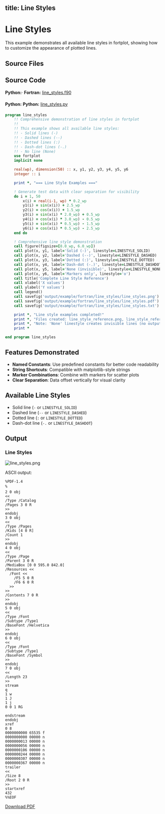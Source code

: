 title: Line Styles
---

# Line Styles

This example demonstrates all available line styles in fortplot, showing how to customize the appearance of plotted lines.

## Source Files

## Source Code

**Python:**· **Fortran:** [line_styles.f90](https://github.com/lazy-fortran/fortplot/blob/main/example/fortran/line_styles/line_styles.f90)

**Python:** **Python:** [line_styles.py](https://github.com/lazy-fortran/fortplot/blob/main/example/python/line_styles/line_styles.py)

```fortran
program line_styles
    !! Comprehensive demonstration of line styles in fortplot
    !!
    !! This example shows all available line styles:
    !! - Solid lines (-)
    !! - Dashed lines (--)
    !! - Dotted lines (:)
    !! - Dash-dot lines (-.)
    !! - No line (None)
    use fortplot
    implicit none

    real(wp), dimension(50) :: x, y1, y2, y3, y4, y5, y6
    integer :: i

    print *, "=== Line Style Examples ==="

    ! Generate test data with clear separation for visibility
    do i = 1, 50
        x(i) = real(i-1, wp) * 0.2_wp
        y1(i) = sin(x(i)) + 2.5_wp
        y2(i) = cos(x(i)) + 1.5_wp
        y3(i) = sin(x(i) * 2.0_wp) + 0.5_wp
        y4(i) = cos(x(i) * 3.0_wp) - 0.5_wp
        y5(i) = sin(x(i) * 0.5_wp) - 1.5_wp
        y6(i) = cos(x(i) * 0.5_wp) - 2.5_wp
    end do

    ! Comprehensive line style demonstration
    call figure(figsize=[8.0_wp, 6.0_wp])
    call plot(x, y1, label='Solid (-)', linestyle=LINESTYLE_SOLID)
    call plot(x, y2, label='Dashed (--)', linestyle=LINESTYLE_DASHED)
    call plot(x, y3, label='Dotted (:)', linestyle=LINESTYLE_DOTTED)
    call plot(x, y4, label='Dash-dot (-.)', linestyle=LINESTYLE_DASHDOT)
    call plot(x, y5, label='None (invisible)', linestyle=LINESTYLE_NONE)
    call plot(x, y6, label='Markers only', linestyle='o')
    call title('Complete Line Style Reference')
    call xlabel('X values')
    call ylabel('Y values')
    call legend()
    call savefig('output/example/fortran/line_styles/line_styles.png')
    call savefig('output/example/fortran/line_styles/line_styles.pdf')
    call savefig('output/example/fortran/line_styles/line_styles.txt')

    print *, "Line style examples completed!"
    print *, "Files created: line_style_reference.png, line_style_reference.pdf"
    print *, "Note: 'None' linestyle creates invisible lines (no output)"
    print *

end program line_styles
```

## Features Demonstrated

- **Named Constants**: Use predefined constants for better code readability
- **String Shortcuts**: Compatible with matplotlib-style strings
- **Marker Combinations**: Combine with markers for scatter plots
- **Clear Separation**: Data offset vertically for visual clarity

## Available Line Styles

- Solid line (`-` or `LINESTYLE_SOLID`)
- Dashed line (`--` or `LINESTYLE_DASHED`)
- Dotted line (`:` or `LINESTYLE_DOTTED`)
- Dash-dot line (`-.` or `LINESTYLE_DASHDOT`)

## Output

### Line Styles

![line_styles.png](../../media/examples/line_styles/line_styles.png)

ASCII output:
```
%PDF-1.4
%
2 0 obj
<<
/Type /Catalog
/Pages 3 0 R
>>
endobj
3 0 obj
<<
/Type /Pages
/Kids [4 0 R]
/Count 1
>>
endobj
4 0 obj
<<
/Type /Page
/Parent 3 0 R
/MediaBox [0 0 595.0 842.0]
/Resources <<
  /Font <<
    /F5 5 0 R
    /F6 6 0 R
  >>
>>
/Contents 7 0 R
>>
endobj
5 0 obj
<<
/Type /Font
/Subtype /Type1
/BaseFont /Helvetica
>>
endobj
6 0 obj
<<
/Type /Font
/Subtype /Type1
/BaseFont /Symbol
>>
endobj
7 0 obj
<<
/Length 23
>>
stream
q
1 w
1 J
1 j
0 0 1 RG

endstream
endobj
xref
0 8
0000000000 65535 f
0000000000 00000 n
0000000013 00000 n
0000000056 00000 n
0000000106 00000 n
0000000244 00000 n
0000000307 00000 n
0000000367 00000 n
trailer
<<
/Size 8
/Root 2 0 R
>>
startxref
432
%%EOF
```

[Download PDF](../../media/examples/line_styles/line_styles.pdf                                                                                                                                                                                                                                                 )

